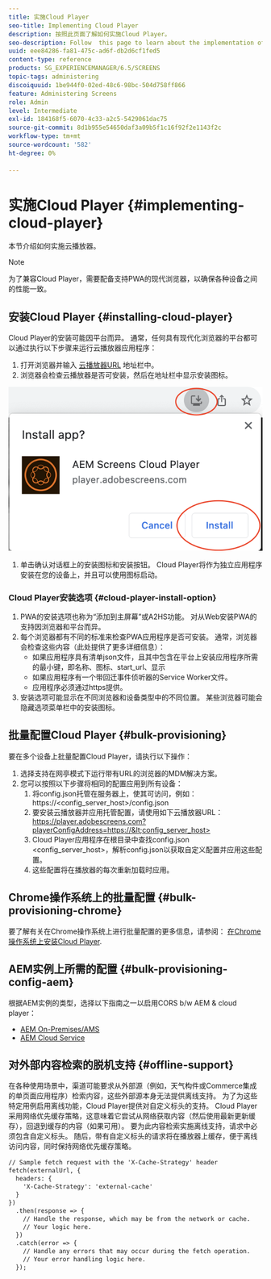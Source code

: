 ```yaml
---
title: 实施Cloud Player
seo-title: Implementing Cloud Player
description: 按照此页面了解如何实施Cloud Player。
seo-description: Follow  this page to learn about the implementation of the Cloud Player.
uuid: eee84286-fa81-475c-ad6f-db2d6cf1fed5
content-type: reference
products: SG_EXPERIENCEMANAGER/6.5/SCREENS
topic-tags: administering
discoiquuid: 1be944f0-02ed-48c6-98bc-504d758ff866
feature: Administering Screens
role: Admin
level: Intermediate
exl-id: 184168f5-6070-4c33-a2c5-5429061dac75
source-git-commit: 8d1b955e54650daf3a09b5f1c16f92f2e1143f2c
workflow-type: tm+mt
source-wordcount: '582'
ht-degree: 0%

---
```


# 实施Cloud Player  {#implementing-cloud-player}

本节介绍如何实施云播放器。

>[!NOTE]
>
>为了兼容Cloud Player，需要配备支持PWA的现代浏览器，以确保各种设备之间的性能一致。

## 安装Cloud Player {#installing-cloud-player}

Cloud Player的安装可能因平台而异。 通常，任何具有现代化浏览器的平台都可以通过执行以下步骤来运行云播放器应用程序：

1. 打开浏览器并输入 [云播放器URL](https://player.adobescreens.com) 地址栏中。
1. 浏览器会检查云播放器是否可安装，然后在地址栏中显示安装图标。

![图像](/help/user-guide/assets/cloud-player-install.png)

1. 单击确认对话框上的安装图标和安装按钮。 Cloud Player将作为独立应用程序安装在您的设备上，并且可以使用图标启动。

### Cloud Player安装选项 {#cloud-player-install-option}

1. PWA的安装选项也称为“添加到主屏幕”或A2HS功能。  对从Web安装PWA的支持因浏览器和平台而异。
1. 每个浏览器都有不同的标准来检查PWA应用程序是否可安装。 通常，浏览器会检查这些内容（此处提供了更多详细信息）：
   * 如果应用程序具有清单json文件，且其中包含在平台上安装应用程序所需的最小键，即名称、图标、start_url、显示
   * 如果应用程序有一个带回迁事件侦听器的Service Worker文件。
   * 应用程序必须通过https提供。
1. 安装选项可能显示在不同浏览器和设备类型中的不同位置。 某些浏览器可能会隐藏选项菜单栏中的安装图标。

## 批量配置Cloud Player {#bulk-provisioning}

要在多个设备上批量配置Cloud Player，请执行以下操作：

1. 选择支持在网亭模式下运行带有URL的浏览器的MDM解决方案。
1. 您可以按照以下步骤将相同的配置应用到所有设备：
   1. 将config.json托管在服务器上，使其可访问，例如：https://&lt;config_server_host>/config.json
   1. 要安装云播放器并应用托管配置，请使用如下云播放器URL： https://player.adobescreens.com?playerConfigAddress=https://&lt;config_server_host>
   1. Cloud Player应用程序在根目录中查找config.json &lt;config_server_host>，解析config.json以获取自定义配置并应用这些配置。
   1. 这些配置将在播放器的每次重新加载时应用。

## Chrome操作系统上的批量配置 {#bulk-provisioning-chrome}

要了解有关在Chrome操作系统上进行批量配置的更多信息，请参阅： [在Chrome操作系统上安装Cloud Player](https://main--screens-franklin-documentation--hlxscreens.hlx.page/updates/cloud-player/guides/chromeos-install-cloud-player).

## AEM实例上所需的配置 {#bulk-provisioning-config-aem}

根据AEM实例的类型，选择以下指南之一以启用CORS b/w AEM &amp; cloud player：
* [AEM On-Premises/AMS](https://main--screens-franklin-documentation--hlxscreens.hlx.live/updates/cloud-player/guides/cors-settings-aem-onpremandams)
* [AEM Cloud Service](https://main--screens-franklin-documentation--hlxscreens.hlx.live/updates/cloud-player/guides/cors-settings-aem-cs)

## 对外部内容检索的脱机支持 {#offline-support}

在各种使用场景中，渠道可能要求从外部源（例如，天气构件或Commerce集成的单页面应用程序）检索内容，这些外部源本身无法提供离线支持。 为了为这些特定用例启用离线功能，Cloud Player提供对自定义标头的支持。
Cloud Player采用网络优先缓存策略，这意味着它尝试从网络获取内容（然后使用最新更新缓存），回退到缓存的内容（如果可用）。 要为此内容检索实施离线支持，请求中必须包含自定义标头。 随后，带有自定义标头的请求将在播放器上缓存，便于离线访问内容，同时保持网络优先缓存策略。

```
// Sample fetch request with the 'X-Cache-Strategy' header
fetch(externalUrl, {
  headers: {
    'X-Cache-Strategy': 'external-cache'
  }
})
  .then(response => {
    // Handle the response, which may be from the network or cache.
    // Your logic here.
  })
  .catch(error => {
    // Handle any errors that may occur during the fetch operation.
    // Your error handling logic here.
  }); 
```
